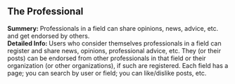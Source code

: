 <h2>The Professional</h2>

<b>Summery: </b>Professionals in a field can share opinions, news, advice, etc. and get endorsed by others.
<br />
<b>Detailed Info: </b>
Users who consider themselves professionals in a field can register and share news, opinions, professional advice, etc.
They (or their posts) can be endorsed from other professionals in that field or their organization (or other organizations), if such are registered. 
Each field has a page; you can search by user or field; you can like/dislike posts, etc.
<br />